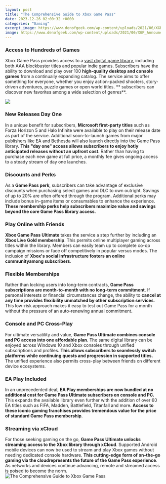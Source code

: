 ```yaml
---
layout: post
title: "The Comprehensive Guide to Xbox Game Pass"
date: 2023-12-26 02:00:32 +0000
categories: "Gaming"
excerpt_image: https://www.denofgeek.com/wp-content/uploads/2021/06/XGP_Announce-v38-1920x1080-1.jpg
image: https://www.denofgeek.com/wp-content/uploads/2021/06/XGP_Announce-v38-1920x1080-1.jpg
---
```


### Access to Hundreds of Games
Xbox Game Pass provides access to a [vast digital game library](https://store.fi.io.vn/chihuahua-dad5478-t-shirt), including both AAA blockbuster titles and popular indie games. Subscribers have the ability to download and play over 100 **high-quality desktop and console games** from a continually expanding catalog. The service aims to offer something for everyone, whether you enjoy action-packed shooters, story-driven adventures, puzzle games or open world titles. ** subscribers can discover new favorites among a wide selection of genres**.

![](https://images.purexbox.com/416d0ae101cdd/xbox-game-pass-original.900x.jpg)
### New Releases Day One 
In a unique benefit for subscribers, **Microsoft first-party titles** such as Forza Horizon 5 and Halo Infinite were available to play on their release date as part of the service. Additional soon-to-launch games from major publishers like EA and Bethesda will also launch directly into the Game Pass library. **This "day one" access allows subscribers to enjoy hotly anticipated releases without an upfront cost**. Rather than having to purchase each new game at full price, a monthly fee gives ongoing access to a steady stream of day one launches.
### Discounts and Perks
As a **Game Pass perk**, subscribers can take advantage of exclusive discounts when purchasing select games and DLC to own outright. Savings of up to 20% are often offered through the program. Additional perks may include bonus in-game items or consumables to enhance the experience. **These membership perks help subscribers maximize value and savings beyond the core Game Pass library access.**
### Play Online with Friends  
**Xbox Game Pass Ultimate** takes the service a step further by including an **Xbox Live Gold membership**. This permits online multiplayer gaming across titles within the library. Members can easily team up to complete co-op campaign missions or face off competitively in popular versus modes. The inclusion of **Xbox's social infrastructure fosters an online communityamong subscribers**.  
### Flexible Memberships
Rather than locking users into long-term contracts, **Game Pass subscriptions are month-to-month with no long-term commitment**. If personal interests or financial circumstances change, the ability to **cancel at any time provides flexibility unmatched by other subscription services**. This low-risk approach makes it easy to test out Game Pass for a month without the pressure of an auto-renewing annual commitment.
### Console and PC Cross-Play  
For ultimate versatility and value, **Game Pass Ultimate combines console and PC access into one affordable plan**. The same digital library can be enjoyed across Windows 10 and Xbox consoles through unified subscriptions and profiles. **This allows subscribers to seamlessly switch platforms while continuing quests and progression in supported titles.** The unified experience also permits cross-play between friends on different device ecosystems.
### EA Play Included
In an unprecedented deal, **EA Play memberships are now bundled at no additional cost for Game Pass Ultimate subscribers on console and PC.** This expands the available library even further with the addition of over 60 EA titles such as FIFA, Madden, Battlefield, Titanfall and more. **Access to these iconic gaming franchises provides tremendous value for the price of standard Game Pass membership**.
### Streaming via xCloud
For those seeking gaming on the go, **Game Pass Ultimate unlocks streaming access to the Xbox library through xCloud**. Supported Android mobile devices can now be used to stream and play Xbox games without needing dedicated console hardware. **This cutting-edge form of on-the-go gaming via the cloudrepresents the future of the Game Pass experience**. As networks and devices continue advancing, remote and streamed access is poised to become the norm.
![The Comprehensive Guide to Xbox Game Pass](https://www.denofgeek.com/wp-content/uploads/2021/06/XGP_Announce-v38-1920x1080-1.jpg)